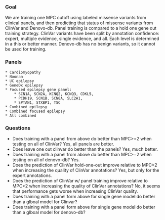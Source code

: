 ### Goal
We are training one MPC cutoff using labeled missense variants from clinical panels, and then predicting that status of missense variants from ClinVar and Denovo-db. Panel training is compared to a hold one gene out training strategy. ClinVar variants have been split by annotation confidence: expert, multiple evidence, single evidence, and all. Each level is determined in a this or better manner. Denovo-db has no benign variants, so it cannot be used for training.

### Panels
    * Cardiomyopathy
    * Noonan
    * UC epilepsy
    * GeneDx epilepsy
    * Focused epilepsy gene panel:
        * SCN1A, SCN2A, KCNQ2, KCNQ3, CDKL5,
        * PCDH19, SCN1B, SCN8A, SLC2A1,
        * SPTAN1, STXBP1, TSC
    * Combined epilepsy
    * Combined focused epilepsy
    * All combined
    
### Questions
* Does training with a panel from above do better than MPC>=2 when testing on all of ClinVar? Yes, all panels are better.
* Does leave one out clinvar do better than the panels? Yes, much better.
* Does training with a panel from above do better than MPC>=2 when testing on all of denovo-db? Yes.
* Does the prediction of ClinVar hold-one-out improve relative to MPC>2 when increasing the quality of ClinVar annotations? Yes, but only for the expert annotations.
* Does the prediction of ClinVar w/ panel training improve relative to MPC>2 when increasing the quality of ClinVar annotations? No, it seems that performance gets worse when increasing ClinVar quality.
* Does training with a panel form above for single gene model do better than a glboal model for Clinvar?
* Does training with a panel form above for single gene model do better than a glboal model for denovo-db?
